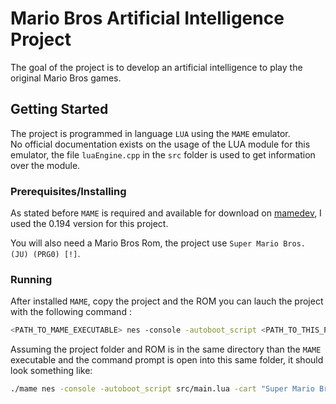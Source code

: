 # Mario Bros Artificial Intelligence Project

The goal of the project is to develop an artificial intelligence to play the original Mario Bros games.

## Getting Started

The project is programmed in language `LUA` using the `MAME` emulator.  
No official documentation exists on the usage of the LUA module for this emulator, the file `luaEngine.cpp` in the `src`
folder is used to get information over the module.

### Prerequisites/Installing

As stated before `MAME` is required and available for download on [mamedev](http://mamedev.org/oldrel.html), I used the
0.194 version for this project.

You will also need a Mario Bros Rom, the project use `Super Mario Bros. (JU) (PRG0) [!]`.

### Running

After installed `MAME`, copy the project and the ROM you can lauch the project with the following command :

```sh
<PATH_TO_MAME_EXECUTABLE> nes -console -autoboot_script <PATH_TO_THIS_PROJECT_FOLDER>/src/main.lua -cart <PATH_TO_ROM_FILE>
```

Assuming the project folder and ROM is in the same directory than the `MAME` executable and the command prompt is open into this same folder, it should look something like:
```sh
./mame nes -console -autoboot_script src/main.lua -cart "Super Mario Bros. (JU) (PRG0) [!].nes"
```
